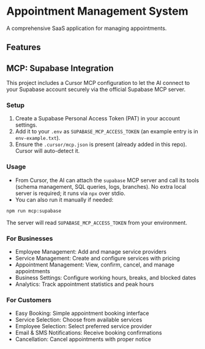 # Appointment Management System
A comprehensive SaaS application for managing appointments.
## Features

## MCP: Supabase Integration

This project includes a Cursor MCP configuration to let the AI connect to your Supabase account securely via the official Supabase MCP server.

### Setup

1. Create a Supabase Personal Access Token (PAT) in your account settings.
2. Add it to your `.env` as `SUPABASE_MCP_ACCESS_TOKEN` (an example entry is in `env-example.txt`).
3. Ensure the `.cursor/mcp.json` is present (already added in this repo). Cursor will auto-detect it.

### Usage

- From Cursor, the AI can attach the `supabase` MCP server and call its tools (schema management, SQL queries, logs, branches). No extra local server is required; it runs via `npx` over stdio.
- You can also run it manually if needed:

```bash
npm run mcp:supabase
```

The server will read `SUPABASE_MCP_ACCESS_TOKEN` from your environment.

### For Businesses
- Employee Management: Add and manage service providers
- Service Management: Create and configure services with pricing
- Appointment Management: View, confirm, cancel, and manage appointments
- Business Settings: Configure working hours, breaks, and blocked dates
- Analytics: Track appointment statistics and peak hours

### For Customers
- Easy Booking: Simple appointment booking interface
- Service Selection: Choose from available services
- Employee Selection: Select preferred service provider
- Email & SMS Notifications: Receive booking confirmations
- Cancellation: Cancel appointments with proper notice
